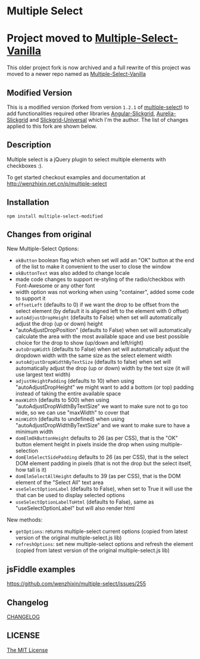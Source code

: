 # Multiple Select

# Project moved to [Multiple-Select-Vanilla](https://github.com/ghiscoding/multiple-select-vanilla)
This older project fork is now archived and a full rewrite of this project was moved to a newer repo named as [Multiple-Select-Vanilla](https://github.com/ghiscoding/multiple-select-vanilla)

## Modified Version
This is a modified version (forked from version `1.2.1` of [multiple-select](https://github.com/wenzhixin/multiple-select)) to add functionalities required other libraries [Angular-Slickgrid](https://github.com/ghiscoding/Angular-Slickgrid), [Aurelia-Slickgrid](https://github.com/ghiscoding/aurelia-slickgrid) and [Slickgrid-Universal](https://github.com/ghiscoding/slickgrid-universal) which I'm the author. The list of changes applied to this fork are shown below.

## Description
Multiple select is a jQuery plugin to select multiple elements with checkboxes :).

To get started checkout examples and documentation at http://wenzhixin.net.cn/p/multiple-select

## Installation

```shell
npm install multiple-select-modified
```

## Changes from original
New Multiple-Select Options:
 - `okButton` boolean flag which when set will add an "OK" button at the end of the list to make it convenient to the user to close the window
 - `okButtonText` was also added to change locale
 - made code changes to support re-styling of the radio/checkbox with Font-Awesome or any other font
 - width option was not working when using "container", added some code to support it
 - `offsetLeft` (defaults to 0) if we want the drop to be offset from the select element (by default it is aligned left to the element with 0 offset)
 - `autoAdjustDropHeight` (defaults to False) when set will automatically adjust the drop (up or down) height
 - "autoAdjustDropPosition" (defaults to False) when set will automatically calculate the area with the most available space and use best possible choice for the drop to show (up/down and left/right)
 - `autoDropWidth` (defaults to False) when set will automatically adjust the dropdown width with the same size as the select element width
 - `autoAdjustDropWidthByTextSize` (defaults to false) when set will automatically adjust the drop (up or down) width by the text size (it will use largest text width)
 - `adjustHeightPadding` (defaults to 10) when using "autoAdjustDropHeight" we might want to add a bottom (or top) padding instead of taking the entire available space
 - `maxWidth` (defaults to 500) when using "autoAdjustDropWidthByTextSize" we want to make sure not to go too wide, so we can use "maxWidth" to cover that
 - `minWidth` (defaults to undefined) when using "autoAdjustDropWidthByTextSize" and we want to make sure to have a minimum width
 - `domElmOkButtonHeight` defaults to 26 (as per CSS), that is the "OK" button element height in pixels inside the drop when using multiple-selection
 - `domElmSelectSidePadding` defaults to 26 (as per CSS), that is the select DOM element padding in pixels (that is not the drop but the select itself, how tall is it)
 - `domElmSelectAllHeight` defaults to 39 (as per CSS), that is the DOM element of the "Select All" text area
 - `useSelectOptionLabel` (defaults to False), when set to True it will use the <option label=""> that can be used to display selected options
 - `useSelectOptionLabelToHtml` (defaults to False), same as "useSelectOptionLabel" but will also render html

New methods:
 - `getOptions`: returns multiple-select current options (copied from latest version of the original multiple-select.js lib)
 - `refreshOptions`: set new multiple-select options and refresh the element (copied from latest version of the original multiple-select.js lib)

## jsFiddle examples

https://github.com/wenzhixin/multiple-select/issues/255

## Changelog

[CHANGELOG](https://github.com/wenzhixin/multiple-select/blob/master/CHANGELOG.md)

## LICENSE

[The MIT License](https://github.com/wenzhixin/multiple-select/blob/master/LICENSE)
